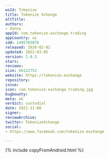 ```yaml
---
wsId: Tokenize
title: Tokenize Xchange
altTitle: 
authors:
- danny
appId: com.tokenize.exchange.trading
appCountry: us
idd: 1495765876
released: 2020-02-02
updated: 2022-03-05
version: 2.0.3
stars: 
reviews: 
size: 66122752
website: https://tokenize.exchange
repository: 
issue: 
icon: com.tokenize.exchange.trading.jpg
bugbounty: 
meta: ok
verdict: custodial
date: 2021-11-08
signer: 
reviewArchive: 
twitter: TokenizeXchange
social:
- https://www.facebook.com/tokenize.exchange

---
```


{% include copyFromAndroid.html %}
